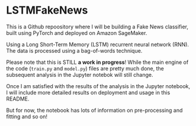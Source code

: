 # LSTMFakeNews
This is a Github repoository where I will be building a Fake News classifier, built using PyTorch and deployed on Amazon SageMaker.

Using a Long Short-Term Memory (LSTM) recurrent neural network (RNN). The data is processed using a bag-of-words technique.

Please note that this is STILL <b>a work in progress</b>! 
While the main engine of the code (`train.py` and `model.py`) files are pretty much done, the subsequent analysis in the Jupyter notebok will still change.

Once I am satisfied with the results of the analysis in the Jupyter notebook, I will include more detailed results on deployment and usage in this README.

But for now, the notebook has lots of information on pre-processing and fitting and so on!
